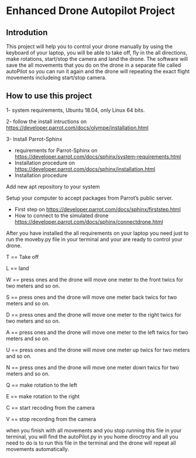 
# Enhanced Drone Autopilot Project

## Introdution 
This project will help you to control your drone manually by using the keyboard of your laptop, 
you will be able to take off, fly in the all directions, make rotations, start/stop the camera and land the drone. 
The software will save the all movements that you do on the drone in a separate file called autoPilot so you can run it again
and the drone will repeating the exact flight movements includeing start/stop camera.

## How to use this project

1- system requirements, Ubuntu 18.04, only Linux 64 bits.   

2- follow the install intructions on https://developer.parrot.com/docs/olympe/installation.html   

3- Install Parrot-Sphinx   

- requirements for Parrot-Sphinx on https://developer.parrot.com/docs/sphinx/system-requirements.html   
- Installation procedure on https://developer.parrot.com/docs/sphinx/installation.html   
- Installation procedure   

Add new apt repository to your system   

Setup your computer to accept packages from Parrot’s public server.  

- First step on https://developer.parrot.com/docs/sphinx/firststep.html
- How to connect to the simulated drone https://developer.parrot.com/docs/sphinx/connectdrone.html

After you have installed the all requirements on your laptop you need just to run the moveby.py file in your terminal and your are ready 
to control your drone.   

T == Take off   

L == land   

W == press ones and the drone will move one meter to the front twics for two meters and so on.        

S == press ones and the drone will move one meter back twics for two meters and so on.       

D == press ones and the drone will move one meter to the right twics for two meters and so on.   

A == press ones and the drone will move one meter to the left twics for two meters and so on.     

U == press ones and the drone will move one meter up twics for two meters and so on.    

N == press ones and the drone will move one meter down twics for two meters and so on.    

Q == make rotation to the left    

E == make rotation to the right   

C == start recoding from the camera    

V == stop recording from the camera   

when you finish with all movements and you stop running this file in your terminal, you will find the autoPilot.py in you home diroctroy and all you need to do is to run this file in the terminal and the drone will repeat all movements automatically. 
